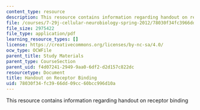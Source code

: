 ```yaml
---
content_type: resource
description: This resource contains information regarding handout on receptor binding
file: /courses/7-29j-cellular-neurobiology-spring-2012/78030f34fc3966dd09cc60bcc996d10a_MIT7_29JS12_RecepBindHout.pdf
file_size: 2975422
file_type: application/pdf
learning_resource_types: []
license: https://creativecommons.org/licenses/by-nc-sa/4.0/
ocw_type: OCWFile
parent_title: Study Materials
parent_type: CourseSection
parent_uid: f4d07241-2949-9aa0-6df2-d2d157c822dc
resourcetype: Document
title: Handout on Receptor Binding
uid: 78030f34-fc39-66dd-09cc-60bcc996d10a
---
```

This resource contains information regarding handout on receptor binding